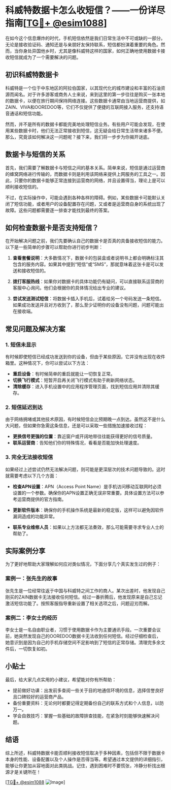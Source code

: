 # 科威特数据卡怎么收短信？——一份详尽指南[[TG💪+ @esim1088](https://t.me/s/esim1088)]

在如今这个信息爆炸的时代，手机短信依然是我们日常生活中不可或缺的一部分。无论是接收验证码、通知还是与亲朋好友保持联系，短信都扮演着重要的角色。然而，当你身处异国他乡时，尤其是像科威特这样的国家，如何正确地使用数据卡接收短信就成为了一个需要解决的问题。

## 初识科威特数据卡

科威特是一个位于中东地区的阿拉伯国家，以其现代化的城市建设和丰富的石油资源而闻名。对于许多游客或商务人士来说，来到这里的第一步往往是购买一张本地的数据卡，以便在旅行期间保持网络连接。这些数据卡通常由当地运营商提供，如ZAIN、VIVA和OOREDOO等，它们不仅提供了便捷的互联网接入服务，还支持语音通话和短信功能。

然而，并不是所有的数据卡都能完美地处理短信业务。有些用户可能会发现，在使用某些数据卡时，他们无法正常接收到短信，这无疑会给日常生活带来诸多不便。那么，究竟该如何解决这一问题呢？接下来，我们将一步步为你揭开谜底。

## 数据卡与短信的关系

首先，我们需要了解数据卡与短信之间的基本关系。简单来说，短信是通过运营商的蜂窝网络进行传输的，而数据卡则是利用该网络来提供上网服务的工具之一。因此，只要你的数据卡能够正常连接到运营商的网络，并且设置得当，理论上是可以顺利接收短信的。

不过，在实际操作中，可能会遇到各种各样的障碍。例如，某些数据卡可能默认关闭了短信功能，或者用户的设备配置存在问题，又或者是运营商自身的系统出现了故障。这些问题都需要逐一排查才能找到最终的答案。

## 如何检查数据卡是否支持短信？

在开始解决问题之前，我们先要确认自己的数据卡是否真的具备接收短信的能力。以下是一些简单的步骤可以帮助你进行初步判断：

1. **查看套餐说明**：大多数情况下，数据卡的包装盒或者说明书上都会明确标注其包含的服务内容。如果其中提到“短信”或“SMS”，那就意味着这张卡是可以发送和接收短信的。
   
2. **拨打客服热线**：如果你对数据卡的具体功能仍有疑问，可以直接联系运营商的客服中心询问。他们会根据你的具体情况给出专业的建议。

3. **尝试发送测试短信**：将数据卡插入手机后，试着给另一个号码发送一条短信。如果成功发送并且对方收到了，那么至少证明你的设备没有问题，问题可能出在接收端。

## 常见问题及解决方案

### 1. 短信未显示

有时候即使短信已经成功发送到你的设备，但由于某些原因，它并没有出现在收件箱里。这种情况下，你可以尝试以下方法：

- **重启设备**：有时候简单的重启就能让一切恢复正常。
- **切换飞行模式**：短暂开启再关闭飞行模式有助于刷新网络状态。
- **清除缓存**：进入手机设置中的应用程序管理页面，找到短信应用并清除其缓存。

### 2. 短信延迟到达

由于网络拥堵或其他技术原因，有时候短信会比预期晚一点到达。虽然这不是什么大问题，但如果你急需这条信息，还是可以采取一些措施加速接收过程：

- **更换信号更强的位置**：靠近窗户或开阔地带往往能获得更好的信号质量。
- **联系运营商**：告知他们你的特殊情况，看看是否能加快处理速度。

### 3. 完全无法接收短信

如果经过上述尝试仍然无法解决问题，则可能是更深层次的技术问题导致的。这时就需要考虑以下几个方面：

- **检查APN设置**：APN（Access Point Name）是手机访问移动互联网时必须设置的一个参数。确保你的APN设置正确无误非常重要。具体设置方法可以参考运营商提供的官方指南。
  
- **更新软件版本**：确保你的手机操作系统是最新的稳定版，这样可以避免因软件漏洞造成的功能异常。

- **联系专业维修人员**：如果以上方法都无法奏效，那么可能需要寻求专业人士的帮助了。

## 实际案例分享

为了更好地帮助大家理解如何应对类似情况，下面分享几个真实发生过的例子：

### 案例一：张先生的故事

张先生是一位经常往返于中国与科威特之间工作的商人。某次出差时，他发现自己刚买的ZAIN数据卡无法接收任何短信。经过一番折腾后，他发现原来是自己忘记激活短信功能了。按照客服指导重新设置了相关选项之后，问题迎刃而解。

### 案例二：李女士的经历

李女士是一名自由职业者，习惯于使用数据卡作为主要通讯手段。一次重要会议前，她突然发现自己的OOREDOO数据卡无法收到任何短信。经过仔细检查后，她意识到是因为自己的手机存储空间不足影响到了短信的正常存储。清理完多余文件后，一切恢复如初。

## 小贴士

最后，给大家几点实用的小建议，希望能对你有所帮助：

- 提前做好功课：出发前多查阅一些关于目的地通信环境的信息，选择信誉良好且口碑较好的运营商产品。
- 备份重要资料：无论何时都要记得定期备份自己的联系方式和个人信息，以防万一。
- 学会自救技巧：掌握一些基础的故障排查技能，在紧急时刻能够快速解决问题。

## 结语

综上所述，科威特数据卡能否顺利接收短信取决于多种因素，包括但不限于数据卡本身的性能、设备配置以及个人操作是否得当等。希望通过本文提供的详细指引，能够让你更加从容地面对此类挑战。记住，遇到困难时不要慌张，冷静分析找出根源才是关键所在！

[[TG💪+ @esim1088](https://t.me/s/esim1088) ![Image](https://i.postimg.cc/4NQfJmqS/Snipaste-2025-05-13-00-14-12.png)]